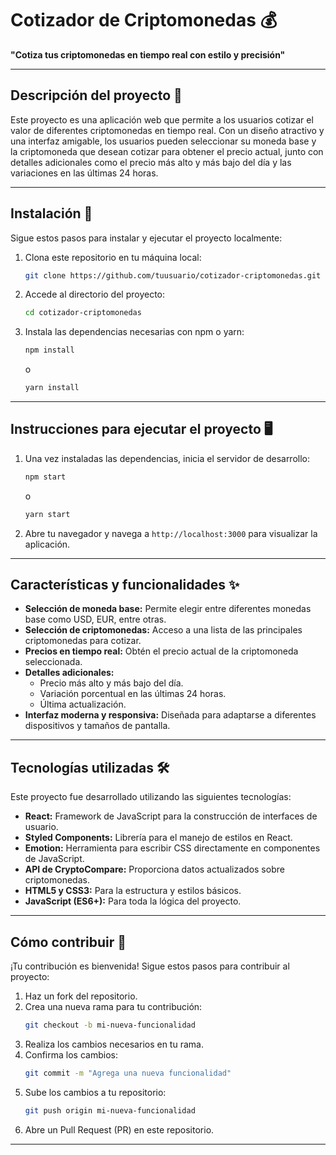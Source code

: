 # Cotizador de Criptomonedas 💰  
**"Cotiza tus criptomonedas en tiempo real con estilo y precisión"**

---

## Descripción del proyecto 📖

Este proyecto es una aplicación web que permite a los usuarios cotizar el valor de diferentes criptomonedas en tiempo real. Con un diseño atractivo y una interfaz amigable, los usuarios pueden seleccionar su moneda base y la criptomoneda que desean cotizar para obtener el precio actual, junto con detalles adicionales como el precio más alto y más bajo del día y las variaciones en las últimas 24 horas.

---

## Instalación 🚀

Sigue estos pasos para instalar y ejecutar el proyecto localmente:

1. Clona este repositorio en tu máquina local:
   ```bash
   git clone https://github.com/tuusuario/cotizador-criptomonedas.git
   ```
2. Accede al directorio del proyecto:
   ```bash
   cd cotizador-criptomonedas
   ```
3. Instala las dependencias necesarias con npm o yarn:
   ```bash
   npm install
   ```
   o
   ```bash
   yarn install
   ```

---

## Instrucciones para ejecutar el proyecto 🖥️

1. Una vez instaladas las dependencias, inicia el servidor de desarrollo:
   ```bash
   npm start
   ```
   o
   ```bash
   yarn start
   ```
2. Abre tu navegador y navega a `http://localhost:3000` para visualizar la aplicación.

---

## Características y funcionalidades ✨

- **Selección de moneda base:** Permite elegir entre diferentes monedas base como USD, EUR, entre otras.
- **Selección de criptomonedas:** Acceso a una lista de las principales criptomonedas para cotizar.
- **Precios en tiempo real:** Obtén el precio actual de la criptomoneda seleccionada.
- **Detalles adicionales:**
  - Precio más alto y más bajo del día.
  - Variación porcentual en las últimas 24 horas.
  - Última actualización.
- **Interfaz moderna y responsiva:** Diseñada para adaptarse a diferentes dispositivos y tamaños de pantalla.

---

## Tecnologías utilizadas 🛠️

Este proyecto fue desarrollado utilizando las siguientes tecnologías:

- **React:** Framework de JavaScript para la construcción de interfaces de usuario.
- **Styled Components:** Librería para el manejo de estilos en React.
- **Emotion:** Herramienta para escribir CSS directamente en componentes de JavaScript.
- **API de CryptoCompare:** Proporciona datos actualizados sobre criptomonedas.
- **HTML5 y CSS3:** Para la estructura y estilos básicos.
- **JavaScript (ES6+):** Para toda la lógica del proyecto.

---

## Cómo contribuir 🤝

¡Tu contribución es bienvenida! Sigue estos pasos para contribuir al proyecto:

1. Haz un fork del repositorio.
2. Crea una nueva rama para tu contribución:
   ```bash
   git checkout -b mi-nueva-funcionalidad
   ```
3. Realiza los cambios necesarios en tu rama.
4. Confirma los cambios:
   ```bash
   git commit -m "Agrega una nueva funcionalidad"
   ```
5. Sube los cambios a tu repositorio:
   ```bash
   git push origin mi-nueva-funcionalidad
   ```
6. Abre un Pull Request (PR) en este repositorio.

---
